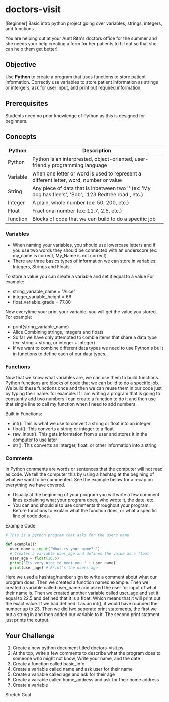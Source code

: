 # doctors-visit
[Beginner] Basic intro python project going over variables, strings, integers, and functions

You are helping out at your Aunt Rita's doctors office for the summer and she needs your help creating a form for her patients to fill out so that she can help them get better!

## Objective
Use **Python** to create a program that uses functions to store patient information. Correctly use variables to store patient information as strings or intergers, ask for user input, and print out required information. 

## Prerequisites
Students need no prior knowledge of Python as this is designed for beginners.

## Concepts

Python | Description
-------|-------------
Python | Python is an interprested, object-oriented, user-friendly programming language
Variable | when one letter or word is used to represent a different letter, word, number or value
String | Any piece of data that is inbetween two '' (ex: 'My dog has flee's', 'Bob', '123 Redtree road', etc.)
Integer | A plain, whole number (ex: 50, 200, etc.)
Float | Fractional number (ex: 11.7, 2.5, etc.)
function | Blocks of code that we can build to do a specific job

### Variables
- When naming your variables, you should use lowercase letters and if you use two words they should be connected with an underscore (ex: my_name is correct, My_Name is not correct)
- There are three basics types of information we can store in variables: Integers, Strings and Floats

To store a value you can create a variable and set it equal to a value
For example:
  - string_variable_name = "Alice"
  - integer_variable_height = 66
  - float_variable_grade = 77.80
  
Now everytime your print your variable, you will get the value you stored.
For example:
  - print(string_variable_name)
  - Alice
Combining strings, integers and floats
  - So far we have only attempted to combie items that share a data type (ex: string + string, or integer + integer)
  - If we want to combine different data types we need to use Python's built in functions to define each of our data types.
  
### Functions
Now that we know what variables are, we can use them to build functions. Python functions are blocks of code that we can build to do a specific job. We build these functions once and then we can reuse them in our code just by typing their name. 
for example: If I am writing a program that is going to constantly add two numbers I can create a function to do it and then use that single line to call my function when I need to add numbers. 
  
Built in Functions:
  - int(): This is what we use to convert a string or float into an integer
  - float(): This converts a string or integer to a float
  - raw_input(): This gets information from a user and stores it in the computer to use later
  - str(): This converts an interger, float, or other information into a string
  
### Comments
In Python comments are words or sentences that the computer will not read as code. We tell the computer this by using a hashtag at the begining of what we want to be commented. See the example below for a recap on everything we have covered. 
- Usually at the beginning of your program you will write a few comment lines explaining what your program does, who wrote it, the date, etc.
- You can and should also use comments throughout your program. Before functions to explain what the function does, or what a specific line of code does.

Example Code: 
  
  ``` Python
# This is a python program that asks for the users name

  def example():
    user_name = input('What is your name? ')
    # Creates a variable user_age and defines the value as a float 
    user_age = float(16.5)
    print('Its very nice to meet you ' + user_name)
    print(user_age) # Print's the users age
 ```

Here we used a hashtag/number sign to write a comment about what our program does. Then we created a function named example. Then we created a variable called user_name and asked the user for input of what their name is. Then we created another variable called user_age and set it equal to 22.5 and defined that it is a float. Which means that it will print out the exact value. If we had defined it as an int(), it would have rounded the number up to 23. Then we did two seperate print statements, the first we put a string in and then added our variable to it. The second print statment just prints the output. 


## Your Challenge
1. Create a new python document titled doctors-visit.py
2. At the top, write a few comments to describe what the program does to someone who might not know, Write your name, and the date
3. Create a function called basic_info
4. Create a variable called name and ask user for their name
5. Create a variable called age and ask for their age
6. Create a vairable called home_address and ask for their home address
7. Create a variable 


Stretch Goal



